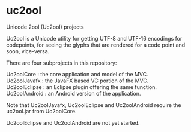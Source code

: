 # uc2ool
Unicode 2ool (Uc2ool) projects

Uc2ool is a Unicode utility for getting UTF-8 and UTF-16 encodings for codepoints, for seeing the glyphs that are rendered for a code point and soon, vice-versa.

There are four subprojects in this repository:

  Uc2oolCore : the core application and model of the MVC.  
  Uc2oolJavafx : the JavaFX based VC portion of the MVC.  
  Uc2oolEclipse : an Eclipse plugin offering the same function.  
  Uc2oolAndroid : an Android version of the application.
  
  Note that Uc2oolJavafx, Uc2oolEclipse and Uc2oolAndroid require the uc2ool.jar from Uc2oolCore.
  
  Uc2oolEclipse and Uc2oolAndroid are not yet started.

